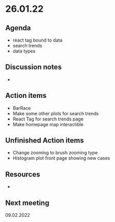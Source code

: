 
# 26.01.22

## Agenda

  * react tag bound to data 
  * search trends
  * data types
   

## Discussion notes

  * 


## Action items

  * BarRace
  * Make some other plots for search trends
  * React Tag for search trends page
  * Make homepage map interactible

## Unfinished Action items
   
  * Change zooming to brush zooming type
  * Histogram plot front page showing new cases


## Resources 

  *


  

## Next meeting

09.02.2022
